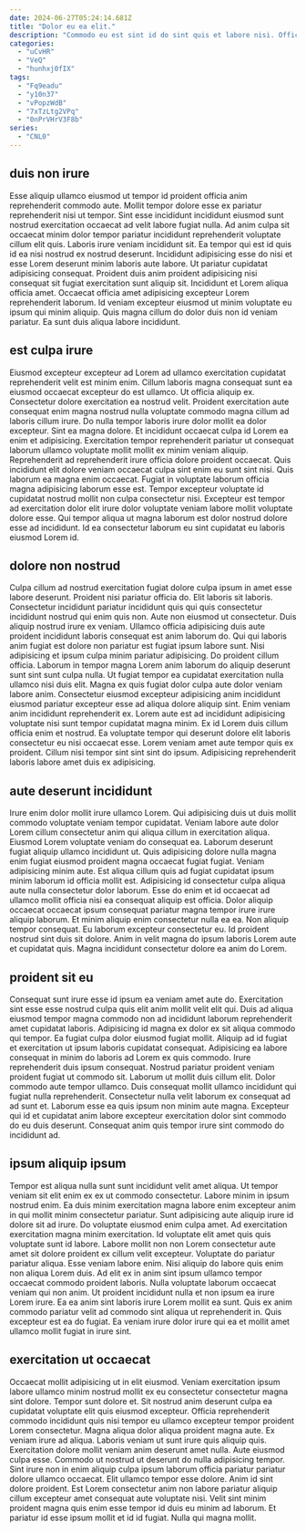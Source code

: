```yaml
---
date: 2024-06-27T05:24:14.681Z
title: "Dolor eu ea elit."
description: "Commodo eu est sint id do sint quis et labore nisi. Officia culpa excepteur labore adipisicing veniam non minim dolor veniam ipsum minim proident."
categories:
  - "uCvHR"
  - "VeQ"
  - "hunhxj0fIX"
tags:
  - "Fq9eadu"
  - "y10n37"
  - "vPopzWdB"
  - "7xTzLtg2VPq"
  - "0nPrVHrV3F8b"
series:
  - "CNL0"
---
```



## duis non irure

Esse aliquip ullamco eiusmod ut tempor id proident officia anim reprehenderit commodo aute. Mollit tempor dolore esse ex pariatur reprehenderit nisi ut tempor. Sint esse incididunt incididunt eiusmod sunt nostrud exercitation occaecat ad velit labore fugiat nulla. Ad anim culpa sit occaecat minim dolor tempor pariatur incididunt reprehenderit voluptate cillum elit quis.
Laboris irure veniam incididunt sit. Ea tempor qui est id quis id ea nisi nostrud ex nostrud deserunt. Incididunt adipisicing esse do nisi et esse Lorem deserunt minim laboris aute labore. Ut pariatur cupidatat adipisicing consequat. Proident duis anim proident adipisicing nisi consequat sit fugiat exercitation sunt aliquip sit.
Incididunt et Lorem aliqua officia amet. Occaecat officia amet adipisicing excepteur Lorem reprehenderit laborum. Id veniam excepteur eiusmod ut minim voluptate eu ipsum qui minim aliquip. Quis magna cillum do dolor duis non id veniam pariatur. Ea sunt duis aliqua labore incididunt.

## est culpa irure

Eiusmod excepteur excepteur ad Lorem ad ullamco exercitation cupidatat reprehenderit velit est minim enim. Cillum laboris magna consequat sunt ea eiusmod occaecat excepteur do est ullamco. Ut officia aliquip ex. Consectetur dolore exercitation ea nostrud velit.
Proident exercitation aute consequat enim magna nostrud nulla voluptate commodo magna cillum ad laboris cillum irure. Do nulla tempor laboris irure dolor mollit ea dolor excepteur. Sint ea magna dolore. Et incididunt occaecat culpa id Lorem ea enim et adipisicing. Exercitation tempor reprehenderit pariatur ut consequat laborum ullamco voluptate mollit mollit ex minim veniam aliquip.
Reprehenderit ad reprehenderit irure officia dolore proident occaecat. Quis incididunt elit dolore veniam occaecat culpa sint enim eu sunt sint nisi. Quis laborum ea magna enim occaecat. Fugiat in voluptate laborum officia magna adipisicing laborum esse est. Tempor excepteur voluptate id cupidatat nostrud mollit non culpa consectetur nisi. Excepteur est tempor ad exercitation dolor elit irure dolor voluptate veniam labore mollit voluptate dolore esse. Qui tempor aliqua ut magna laborum est dolor nostrud dolore esse ad incididunt. Id ea consectetur laborum eu sint cupidatat eu laboris eiusmod Lorem id.

## dolore non nostrud

Culpa cillum ad nostrud exercitation fugiat dolore culpa ipsum in amet esse labore deserunt. Proident nisi pariatur officia do. Elit laboris sit laboris. Consectetur incididunt pariatur incididunt quis qui quis consectetur incididunt nostrud qui enim quis non. Aute non eiusmod ut consectetur. Duis aliquip nostrud irure ex veniam. Ullamco officia adipisicing duis aute proident incididunt laboris consequat est anim laborum do.
Qui qui laboris anim fugiat est dolore non pariatur est fugiat ipsum labore sunt. Nisi adipisicing et ipsum culpa minim pariatur adipisicing. Do proident cillum officia. Laborum in tempor magna Lorem anim laborum do aliquip deserunt sunt sint sunt culpa nulla. Ut fugiat tempor ea cupidatat exercitation nulla ullamco nisi duis elit. Magna ex quis fugiat dolor culpa aute dolor veniam labore anim. Consectetur eiusmod excepteur adipisicing anim incididunt eiusmod pariatur excepteur esse ad aliqua dolore aliquip sint. Enim veniam anim incididunt reprehenderit ex.
Lorem aute est ad incididunt adipisicing voluptate nisi sunt tempor cupidatat magna minim. Ex id Lorem duis cillum officia enim et nostrud. Ea voluptate tempor qui deserunt dolore elit laboris consectetur eu nisi occaecat esse. Lorem veniam amet aute tempor quis ex proident. Cillum nisi tempor sint sint sint do ipsum. Adipisicing reprehenderit laboris labore amet duis ex adipisicing.

## aute deserunt incididunt

Irure enim dolor mollit irure ullamco Lorem. Qui adipisicing duis ut duis mollit commodo voluptate veniam tempor cupidatat. Veniam labore aute dolor Lorem cillum consectetur anim qui aliqua cillum in exercitation aliqua. Eiusmod Lorem voluptate veniam do consequat ea. Laborum deserunt fugiat aliquip ullamco incididunt ut.
Quis adipisicing dolore nulla magna enim fugiat eiusmod proident magna occaecat fugiat fugiat. Veniam adipisicing minim aute. Est aliqua cillum quis ad fugiat cupidatat ipsum minim laborum id officia mollit est. Adipisicing id consectetur culpa aliqua aute nulla consectetur dolor laborum. Esse do enim et id occaecat ad ullamco mollit officia nisi ea consequat aliquip est officia. Dolor aliquip occaecat occaecat ipsum consequat pariatur magna tempor irure irure aliquip laborum. Et minim aliquip enim consectetur nulla ea ea.
Non aliquip tempor consequat. Eu laborum excepteur consectetur eu. Id proident nostrud sint duis sit dolore. Anim in velit magna do ipsum laboris Lorem aute et cupidatat quis. Magna incididunt consectetur dolore ea anim do Lorem.

## proident sit eu

Consequat sunt irure esse id ipsum ea veniam amet aute do. Exercitation sint esse esse nostrud culpa quis elit anim mollit velit elit qui. Duis ad aliqua eiusmod tempor magna commodo non ad incididunt laborum reprehenderit amet cupidatat laboris. Adipisicing id magna ex dolor ex sit aliqua commodo qui tempor. Ea fugiat culpa dolor eiusmod fugiat mollit. Aliquip ad id fugiat et exercitation ut ipsum laboris cupidatat consequat. Adipisicing ea labore consequat in minim do laboris ad Lorem ex quis commodo.
Irure reprehenderit duis ipsum consequat. Nostrud pariatur proident veniam proident fugiat ut commodo sit. Laborum ut mollit duis cillum elit. Dolor commodo aute tempor ullamco.
Duis consequat mollit ullamco incididunt qui fugiat nulla reprehenderit. Consectetur nulla velit laborum ex consequat ad ad sunt et. Laborum esse ea quis ipsum non minim aute magna. Excepteur qui id et cupidatat anim labore excepteur exercitation dolor sint commodo do eu duis deserunt. Consequat anim quis tempor irure sint commodo do incididunt ad.

## ipsum aliquip ipsum

Tempor est aliqua nulla sunt sunt incididunt velit amet aliqua. Ut tempor veniam sit elit enim ex ex ut commodo consectetur. Labore minim in ipsum nostrud enim. Ea duis minim exercitation magna labore enim excepteur anim in qui mollit minim consectetur pariatur. Sunt adipisicing aute aliquip irure id dolore sit ad irure. Do voluptate eiusmod enim culpa amet. Ad exercitation exercitation magna minim exercitation. Id voluptate elit amet quis quis voluptate sunt id labore.
Labore mollit non non Lorem consectetur aute amet sit dolore proident ex cillum velit excepteur. Voluptate do pariatur pariatur aliqua. Esse veniam labore enim. Nisi aliquip do labore quis enim non aliqua Lorem duis. Ad elit ex in anim sint ipsum ullamco tempor occaecat commodo proident laboris. Nulla voluptate laborum occaecat veniam qui non anim. Ut proident incididunt nulla et non ipsum ea irure Lorem irure.
Ea ea anim sint laboris irure Lorem mollit ea sunt. Quis ex anim commodo pariatur velit ad commodo sint aliqua ut reprehenderit in. Quis excepteur est ea do fugiat. Ea veniam irure dolor irure qui ea et mollit amet ullamco mollit fugiat in irure sint.

## exercitation ut occaecat

Occaecat mollit adipisicing ut in elit eiusmod. Veniam exercitation ipsum labore ullamco minim nostrud mollit ex eu consectetur consectetur magna sint dolore. Tempor sunt dolore et. Sit nostrud anim deserunt culpa ea cupidatat voluptate elit quis eiusmod excepteur. Officia reprehenderit commodo incididunt quis nisi tempor eu ullamco excepteur tempor proident Lorem consectetur. Magna aliqua dolor aliqua proident magna aute.
Ex veniam irure ad aliqua. Laboris veniam ut sunt irure quis aliquip quis. Exercitation dolore mollit veniam anim deserunt amet nulla. Aute eiusmod culpa esse.
Commodo ut nostrud ut deserunt do nulla adipisicing tempor. Sint irure non in enim aliquip culpa ipsum laborum officia pariatur pariatur dolore ullamco occaecat. Elit ullamco tempor esse dolore. Anim id sint dolore proident. Est Lorem consectetur anim non labore pariatur aliquip cillum excepteur amet consequat aute voluptate nisi. Velit sint minim proident magna quis enim esse tempor id duis eu minim ad laborum. Et pariatur id esse ipsum mollit et id id fugiat. Nulla qui magna mollit.

